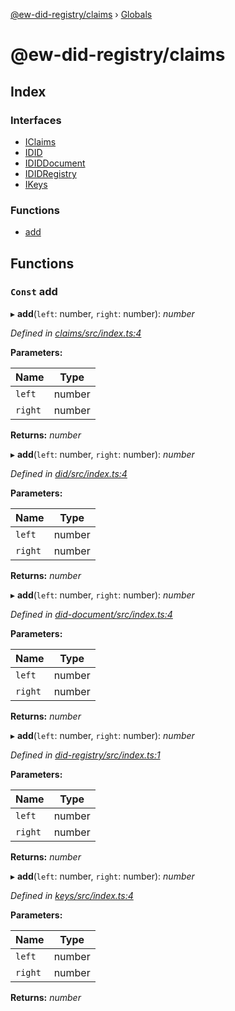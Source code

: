 [@ew-did-registry/claims](README.md) › [Globals](globals.md)

# @ew-did-registry/claims

## Index

### Interfaces

* [IClaims](interfaces/iclaims.md)
* [IDID](interfaces/idid.md)
* [IDIDDocument](interfaces/ididdocument.md)
* [IDIDRegistry](interfaces/ididregistry.md)
* [IKeys](interfaces/ikeys.md)

### Functions

* [add](globals.md#const-add)

## Functions

### `Const` add

▸ **add**(`left`: number, `right`: number): *number*

*Defined in [claims/src/index.ts:4](https://github.com/energywebfoundation/ew-did-registry/blob/b3619a4/packages/claims/src/index.ts#L4)*

**Parameters:**

Name | Type |
------ | ------ |
`left` | number |
`right` | number |

**Returns:** *number*

▸ **add**(`left`: number, `right`: number): *number*

*Defined in [did/src/index.ts:4](https://github.com/energywebfoundation/ew-did-registry/blob/b3619a4/packages/did/src/index.ts#L4)*

**Parameters:**

Name | Type |
------ | ------ |
`left` | number |
`right` | number |

**Returns:** *number*

▸ **add**(`left`: number, `right`: number): *number*

*Defined in [did-document/src/index.ts:4](https://github.com/energywebfoundation/ew-did-registry/blob/b3619a4/packages/did-document/src/index.ts#L4)*

**Parameters:**

Name | Type |
------ | ------ |
`left` | number |
`right` | number |

**Returns:** *number*

▸ **add**(`left`: number, `right`: number): *number*

*Defined in [did-registry/src/index.ts:1](https://github.com/energywebfoundation/ew-did-registry/blob/b3619a4/packages/did-registry/src/index.ts#L1)*

**Parameters:**

Name | Type |
------ | ------ |
`left` | number |
`right` | number |

**Returns:** *number*

▸ **add**(`left`: number, `right`: number): *number*

*Defined in [keys/src/index.ts:4](https://github.com/energywebfoundation/ew-did-registry/blob/b3619a4/packages/keys/src/index.ts#L4)*

**Parameters:**

Name | Type |
------ | ------ |
`left` | number |
`right` | number |

**Returns:** *number*
